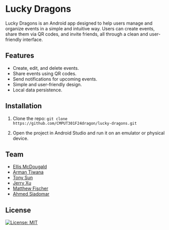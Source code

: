 # Lucky Dragons

Lucky Dragons is an Android app designed to help users manage and organize events in a simple and intuitive way. Users can create events, share them via QR codes, and invite friends, all through a clean and user-friendly interface.

## Features

- Create, edit, and delete events.
- Share events using QR codes.
- Send notifications for upcoming events.
- Simple and user-friendly design.
- Local data persistence.

## Installation

1. Clone the repo: ```git clone https://github.com/CMPUT301F24dragon/lucky-dragons.git```

2. Open the project in Android Studio and run it on an emulator or physical device.

## Team

- [Ellis McDougald](https://github.com/ellismcdougald)
- [Arman Tiwana](https://github.com/astiwana)
- [Tony Sun](https://github.com/TonyinBio)
- [Jerry Xu](https://github.com/jerryxu20)
- [Matthew Fischer](https://github.com/matthew-fischer)
- [Ahmed Siadomar](https://github.com/ahmedsiad)

## License
[![License: MIT](https://img.shields.io/badge/License-MIT-yellow.svg)](https://opensource.org/licenses/MIT)

